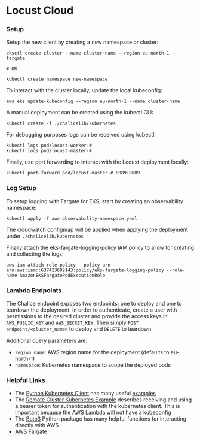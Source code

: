 # Locust Cloud

### Setup

Setup the new client by creating a new namespace or cluster:
```
eksctl create cluster --name cluster-name --region eu-north-1 --fargate

# OR

kubectl create namespace new-namespace
```
To interact with the cluster locally, update the local kubeconfig:
```
aws eks update-kubeconfig --region eu-north-1 --name cluster-name
```

A manual deployment can be created using the kubectl CLI:
```
kubectl create -f ./chalicelib/kubernetes
```
For debugging purposes logs can be received using kubectl:
```
kubectl logs pod/locust-worker-#
kubectl logs pod/locust-master-#
```
Finally, use port forwarding to interact with the Locust deployment locally:
```
kubectl port-forward pod/locust-master-# 8089:8089
```

### Log Setup

To setup logging with Fargate for EKS, start by creating an observability namespace:
```
kubectl apply -f aws-observability-namespace.yaml
```
The cloudwatch configmap will be applied when applying the deployment under `./chalicelib/kubernetes`

Finally attach the eks-fargate-logging-policy IAM policy to allow for creating and collecting the logs:
```
aws iam attach-role-policy --policy-arn arn:aws:iam::637423602143:policy/eks-fargate-logging-policy --role-name AmazonEKSFargatePodExecutionRole
```

### Lambda Endpoints

The Chalice endpoint exposes two endpoints; one to deploy and one to teardown the deployment. In order to authenticate, create a user with permissions to the desired cluster and provide the access keys in `AWS_PUBLIC_KEY` and `AWS_SECRET_KEY`. Then simply `POST` `endpoint/<cluster_name>` to deploy and `DELETE` to teardown. 

Additional query parameters are:
- `region_name`: AWS region name for the deployment (defaults to eu-north-1)
- `namespace`: Kubernetes namespace to scope the deployed pods


### Helpful Links

- The [Python Kubernetes Client](https://github.com/kubernetes-client/python) has many useful [examples](https://github.com/kubernetes-client/python/blob/master/examples/README.md)
- The [Remote Cluster Kubernetes Example](https://github.com/kubernetes-client/python/blob/master/examples/remote_cluster.py) describes receiving and using a bearer token for authentication with the kubernetes client. This is important because the AWS Lambda will not have a kubeconfig
- The [Boto3](https://boto3.amazonaws.com/v1/documentation/api/latest/index.html) Python package has many helpful functions for interacting directly with AWS
- [AWS Fargate](https://docs.aws.amazon.com/eks/latest/userguide/fargate.html)
